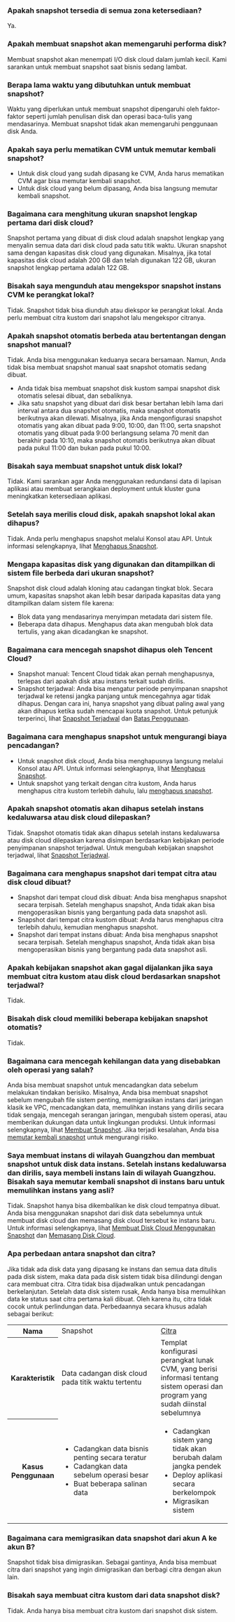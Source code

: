 ### Apakah snapshot tersedia di semua zona ketersediaan?
Ya.

### Apakah membuat snapshot akan memengaruhi performa disk?
Membuat snapshot akan menempati I/O disk cloud dalam jumlah kecil. Kami sarankan untuk membuat snapshot saat bisnis sedang lambat.

### Berapa lama waktu yang dibutuhkan untuk membuat snapshot?
Waktu yang diperlukan untuk membuat snapshot dipengaruhi oleh faktor-faktor seperti jumlah penulisan disk dan operasi baca-tulis yang mendasarinya. Membuat snapshot tidak akan memengaruhi penggunaan disk Anda.

### Apakah saya perlu mematikan CVM untuk memutar kembali snapshot?
- Untuk disk cloud yang sudah dipasang ke CVM, Anda harus mematikan CVM agar bisa memutar kembali snapshot.
- Untuk disk cloud yang belum dipasang, Anda bisa langsung memutar kembali snapshot.

### Bagaimana cara menghitung ukuran snapshot lengkap pertama dari disk cloud?
Snapshot pertama yang dibuat di disk cloud adalah snapshot lengkap yang menyalin semua data dari disk cloud pada satu titik waktu. Ukuran snapshot sama dengan kapasitas disk cloud yang digunakan. Misalnya, jika total kapasitas disk cloud adalah 200 GB dan telah digunakan 122 GB, ukuran snapshot lengkap pertama adalah 122 GB.

### Bisakah saya mengunduh atau mengekspor snapshot instans CVM ke perangkat lokal?
Tidak. Snapshot tidak bisa diunduh atau diekspor ke perangkat lokal. Anda perlu membuat citra kustom dari snapshot lalu mengekspor citranya.

### Apakah snapshot otomatis berbeda atau bertentangan dengan snapshot manual?
Tidak. Anda bisa menggunakan keduanya secara bersamaan. Namun, Anda tidak bisa membuat snapshot manual saat snapshot otomatis sedang dibuat.
- Anda tidak bisa membuat snapshot disk kustom sampai snapshot disk otomatis selesai dibuat, dan sebaliknya.
- Jika satu snapshot yang dibuat dari disk besar bertahan lebih lama dari interval antara dua snapshot otomatis, maka snapshot otomatis berikutnya akan dilewati. Misalnya, jika Anda mengonfigurasi snapshot otomatis yang akan dibuat pada 9:00, 10:00, dan 11:00, serta snapshot otomatis yang dibuat pada 9:00 berlangsung selama 70 menit dan berakhir pada 10:10, maka snapshot otomatis berikutnya akan dibuat pada pukul 11:00 dan bukan pada pukul 10:00.

### Bisakah saya membuat snapshot untuk disk lokal?
Tidak. Kami sarankan agar Anda menggunakan redundansi data di lapisan aplikasi atau membuat serangkaian deployment untuk kluster guna meningkatkan ketersediaan aplikasi.

### Setelah saya merilis cloud disk, apakah snapshot lokal akan dihapus?
Tidak. Anda perlu menghapus snapshot melalui Konsol atau API. Untuk informasi selengkapnya, lihat [Menghapus Snapshot](https://intl.cloud.tencent.com/document/product/362/5758).

### Mengapa kapasitas disk yang digunakan dan ditampilkan di sistem file berbeda dari ukuran snapshot?
Snapshot disk cloud adalah kloning atau cadangan tingkat blok. Secara umum, kapasitas snapshot akan lebih besar daripada kapasitas data yang ditampilkan dalam sistem file karena:
- Blok data yang mendasarinya menyimpan metadata dari sistem file.
- Beberapa data dihapus. Menghapus data akan mengubah blok data tertulis, yang akan dicadangkan ke snapshot.

### Bagaimana cara mencegah snapshot dihapus oleh Tencent Cloud?
- Snapshot manual: Tencent Cloud tidak akan pernah menghapusnya, terlepas dari apakah disk atau instans terkait sudah dirilis.
- Snapshot terjadwal: Anda bisa mengatur periode penyimpanan snapshot terjadwal ke retensi jangka panjang untuk mencegahnya agar tidak dihapus. Dengan cara ini, hanya snapshot yang dibuat paling awal yang akan dihapus ketika sudah mencapai kuota snapshot. Untuk petunjuk terperinci, lihat [Snapshot Terjadwal](https://intl.cloud.tencent.com/document/product/362/35238) dan [Batas Penggunaan](https://intl.cloud.tencent.com/document/product/362/32406).

### Bagaimana cara menghapus snapshot untuk mengurangi biaya pencadangan?
- Untuk snapshot disk cloud, Anda bisa menghapusnya langsung melalui Konsol atau API. Untuk informasi selengkapnya, lihat [Menghapus Snapshot](https://intl.cloud.tencent.com/document/product/362/5758).
- Untuk snapshot yang terkait dengan citra kustom, Anda harus menghapus citra kustom terlebih dahulu, lalu [menghapus snapshot](https://intl.cloud.tencent.com/document/product/362/5758).

### Apakah snapshot otomatis akan dihapus setelah instans kedaluwarsa atau disk cloud dilepaskan?
Tidak. Snapshot otomatis tidak akan dihapus setelah instans kedaluwarsa atau disk cloud dilepaskan karena disimpan berdasarkan kebijakan periode penyimpanan snapshot terjadwal. Untuk mengubah kebijakan snapshot terjadwal, lihat [Snapshot Terjadwal](https://intl.cloud.tencent.com/document/product/362/35238).

### Bagaimana cara menghapus snapshot dari tempat citra atau disk cloud dibuat?
- Snapshot dari tempat cloud disk dibuat: Anda bisa menghapus snapshot secara terpisah. Setelah menghapus snapshot, Anda tidak akan bisa mengoperasikan bisnis yang bergantung pada data snapshot asli.
- Snapshot dari tempat citra kustom dibuat: Anda harus menghapus citra terlebih dahulu, kemudian menghapus snapshot.
- Snapshot dari tempat instans dibuat: Anda bisa menghapus snapshot secara terpisah. Setelah menghapus snapshot, Anda tidak akan bisa mengoperasikan bisnis yang bergantung pada data snapshot asli.

### Apakah kebijakan snapshot akan gagal dijalankan jika saya membuat citra kustom atau disk cloud berdasarkan snapshot terjadwal?
Tidak.


### Bisakah disk cloud memiliki beberapa kebijakan snapshot otomatis?
Tidak.

### Bagaimana cara mencegah kehilangan data yang disebabkan oleh operasi yang salah?
Anda bisa membuat snapshot untuk mencadangkan data sebelum melakukan tindakan berisiko. Misalnya, Anda bisa membuat snapshot sebelum mengubah file sistem penting, memigrasikan instans dari jaringan klasik ke VPC, mencadangkan data, memulihkan instans yang dirilis secara tidak sengaja, mencegah serangan jaringan, mengubah sistem operasi, atau memberikan dukungan data untuk lingkungan produksi. Untuk informasi selengkapnya, lihat [Membuat Snapshot](https://intl.cloud.tencent.com/document/product/362/5755). Jika terjadi kesalahan, Anda bisa [memutar kembali snapshot](https://intl.cloud.tencent.com/document/product/362/5756) untuk mengurangi risiko.

### Saya membuat instans di wilayah Guangzhou dan membuat snapshot untuk disk data instans. Setelah instans kedaluwarsa dan dirilis, saya membeli instans lain di wilayah Guangzhou. Bisakah saya memutar kembali snapshot di instans baru untuk memulihkan instans yang asli?
Tidak. Snapshot hanya bisa dikembalikan ke disk cloud tempatnya dibuat. Anda bisa menggunakan snapshot dari disk data sebelumnya untuk membuat disk cloud dan memasang disk cloud tersebut ke instans baru. Untuk informasi selengkapnya, lihat [Membuat Disk Cloud Menggunakan Snapshot](https://intl.cloud.tencent.com/document/product/362/5757) dan [Memasang Disk Cloud](https://intl.cloud.tencent.com/document/product/362/32401).

### Apa perbedaan antara snapshot dan citra?
Jika tidak ada disk data yang dipasang ke instans dan semua data ditulis pada disk sistem, maka data pada disk sistem tidak bisa dilindungi dengan cara membuat citra. Citra tidak bisa dijadwalkan untuk pencadangan berkelanjutan. Setelah data disk sistem rusak, Anda hanya bisa memulihkan data ke status saat citra pertama kali dibuat. Oleh karena itu, citra tidak cocok untuk perlindungan data. Perbedaannya secara khusus adalah sebagai berikut:
<table>
		<tr>
		<th width="10%">Nama</th>
		<td width="45%">Snapshot</td>
		<td><a href="https://intl.cloud.tencent.com/document/product/213/4940">Citra</a></td>
		</tr>
		<tr>
		<th>Karakteristik</th>
			<td>Data cadangan disk cloud pada titik waktu tertentu</td>
	   	<td>Templat konfigurasi perangkat lunak CVM, yang berisi informasi tentang sistem operasi dan program yang sudah diinstal sebelumnya</td>
		</tr>
		<tr>
		<th>Kasus Penggunaan</th>
		<td>
			<ul>
				<li>Cadangkan data bisnis penting secara teratur</li>
				<li>Cadangkan data sebelum operasi besar</li>
				<li>Buat beberapa salinan data</li>
			</ul>
		</td>
		<td>
			<ul>
				<li>Cadangkan sistem yang tidak akan berubah dalam jangka pendek</li>
				<li>Deploy aplikasi secara berkelompok</li>
				<li>Migrasikan sistem</li>
			</ul>
		</td>
		</tr>
</table>

### Bagaimana cara memigrasikan data snapshot dari akun A ke akun B?
Snapshot tidak bisa dimigrasikan. Sebagai gantinya, Anda bisa membuat citra dari snapshot yang ingin dimigrasikan dan berbagi citra dengan akun lain.

### Bisakah saya membuat citra kustom dari data snapshot disk?
Tidak. Anda hanya bisa membuat citra kustom dari snapshot disk sistem.



